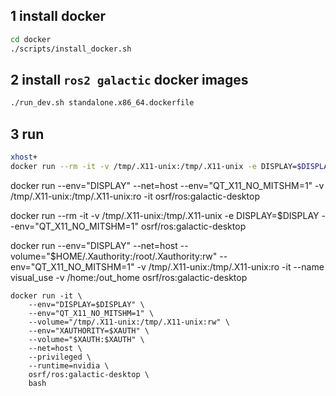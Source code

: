 ## 1 install docker

```bash
cd docker
./scripts/install_docker.sh
```



## 2 install `ros2 galactic` docker images

```bash
./run_dev.sh standalone.x86_64.dockerfile
```



##  3 run

```bash
xhost+
docker run --rm -it -v /tmp/.X11-unix:/tmp/.X11-unix -e DISPLAY=$DISPLAY osrf/ros:galactic-desktop
```



docker run --env="DISPLAY" --net=host  --env="QT_X11_NO_MITSHM=1"  -v /tmp/.X11-unix:/tmp/.X11-unix:ro -it  osrf/ros:galactic-desktop


docker run --rm -it -v /tmp/.X11-unix:/tmp/.X11-unix -e DISPLAY=$DISPLAY  --env="QT_X11_NO_MITSHM=1" osrf/ros:galactic-desktop

docker run --env="DISPLAY" --net=host --volume="$HOME/.Xauthority:/root/.Xauthority:rw"  --env="QT_X11_NO_MITSHM=1"  -v /tmp/.X11-unix:/tmp/.X11-unix:ro -it --name visual_use -v /home:/out_home  osrf/ros:galactic-desktop



```
docker run -it \
    --env="DISPLAY=$DISPLAY" \
    --env="QT_X11_NO_MITSHM=1" \
    --volume="/tmp/.X11-unix:/tmp/.X11-unix:rw" \
    --env="XAUTHORITY=$XAUTH" \
    --volume="$XAUTH:$XAUTH" \
    --net=host \
    --privileged \
    --runtime=nvidia \
    osrf/ros:galactic-desktop \
    bash
```